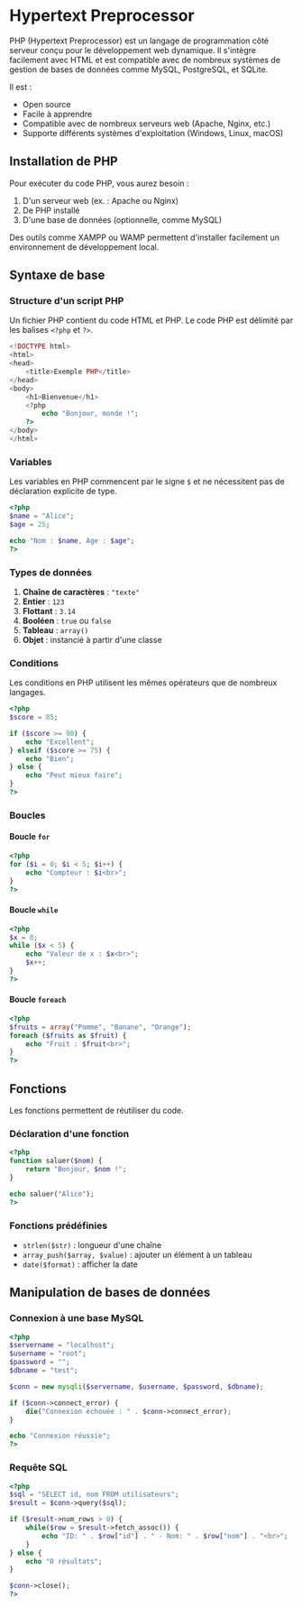 # Hypertext Preprocessor

PHP (Hypertext Preprocessor) est un langage de programmation côté serveur conçu pour le développement web dynamique. Il s'intègre facilement avec HTML et est compatible avec de nombreux systèmes de gestion de bases de données comme MySQL, PostgreSQL, et SQLite.

Il est :
- Open source
- Facile à apprendre
- Compatible avec de nombreux serveurs web (Apache, Nginx, etc.)
- Supporte différents systèmes d'exploitation (Windows, Linux, macOS)

## Installation de PHP
Pour exécuter du code PHP, vous aurez besoin :
1. D'un serveur web (ex. : Apache ou Nginx)
2. De PHP installé
3. D'une base de données (optionnelle, comme MySQL)

Des outils comme XAMPP ou WAMP permettent d'installer facilement un environnement de développement local.

## Syntaxe de base

### Structure d'un script PHP
Un fichier PHP contient du code HTML et PHP. Le code PHP est délimité par les balises `<?php` et `?>`.

```php
<!DOCTYPE html>
<html>
<head>
    <title>Exemple PHP</title>
</head>
<body>
    <h1>Bienvenue</h1>
    <?php
        echo "Bonjour, monde !";
    ?>
</body>
</html>
```

### Variables
Les variables en PHP commencent par le signe `$` et ne nécessitent pas de déclaration explicite de type.

```php
<?php
$name = "Alice";
$age = 25;

echo "Nom : $name, Age : $age";
?>
```

### Types de données
1. **Chaîne de caractères** : `"texte"`
2. **Entier** : `123`
3. **Flottant** : `3.14`
4. **Booléen** : `true` ou `false`
5. **Tableau** : `array()`
6. **Objet** : instancié à partir d'une classe

### Conditions
Les conditions en PHP utilisent les mêmes opérateurs que de nombreux langages.

```php
<?php
$score = 85;

if ($score >= 90) {
    echo "Excellent";
} elseif ($score >= 75) {
    echo "Bien";
} else {
    echo "Peut mieux faire";
}
?>
```

### Boucles
#### Boucle `for`
```php
<?php
for ($i = 0; $i < 5; $i++) {
    echo "Compteur : $i<br>";
}
?>
```

#### Boucle `while`
```php
<?php
$x = 0;
while ($x < 5) {
    echo "Valeur de x : $x<br>";
    $x++;
}
?>
```

#### Boucle `foreach`
```php
<?php
$fruits = array("Pomme", "Banane", "Orange");
foreach ($fruits as $fruit) {
    echo "Fruit : $fruit<br>";
}
?>
```

## Fonctions
Les fonctions permettent de réutiliser du code.

### Déclaration d'une fonction
```php
<?php
function saluer($nom) {
    return "Bonjour, $nom !";
}

echo saluer("Alice");
?>
```

### Fonctions prédéfinies
- `strlen($str)` : longueur d'une chaîne
- `array_push($array, $value)` : ajouter un élément à un tableau
- `date($format)` : afficher la date

## Manipulation de bases de données

### Connexion à une base MySQL
```php
<?php
$servername = "localhost";
$username = "root";
$password = "";
$dbname = "test";

$conn = new mysqli($servername, $username, $password, $dbname);

if ($conn->connect_error) {
    die("Connexion échouée : " . $conn->connect_error);
}

echo "Connexion réussie";
?>
```

### Requête SQL
```php
<?php
$sql = "SELECT id, nom FROM utilisateurs";
$result = $conn->query($sql);

if ($result->num_rows > 0) {
    while($row = $result->fetch_assoc()) {
        echo "ID: " . $row["id"] . " - Nom: " . $row["nom"] . "<br>";
    }
} else {
    echo "0 résultats";
}

$conn->close();
?>
```